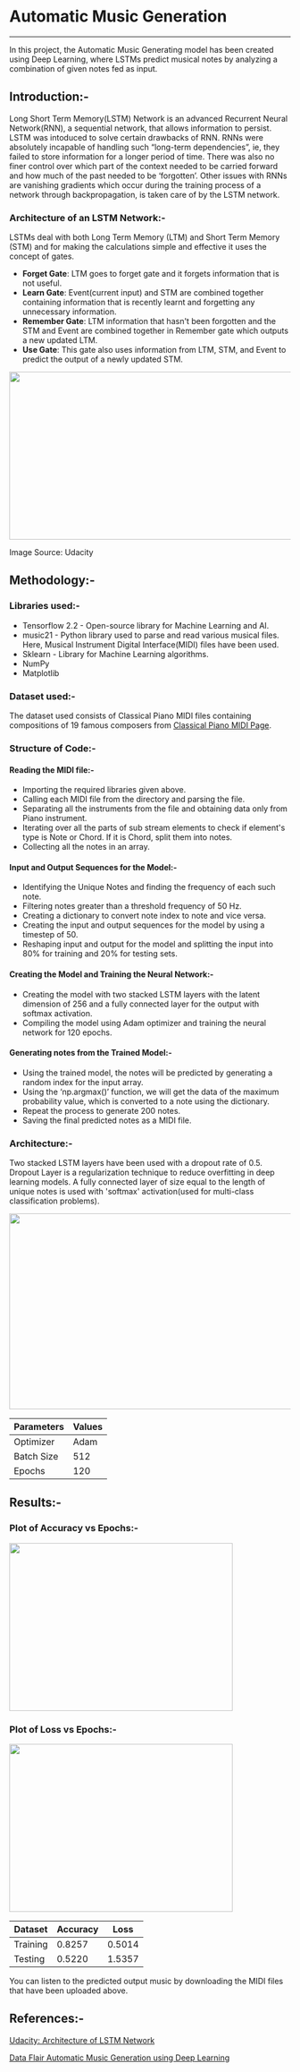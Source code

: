 # Automatic Music Generation

***

In this project, the Automatic Music Generating model has been created using Deep Learning, where LSTMs predict musical notes by analyzing a combination of given notes fed as input.

## Introduction:-

Long Short Term Memory(LSTM) Network is an advanced Recurrent Neural Network(RNN), a sequential network, that allows information to persist. LSTM was intoduced to solve certain drawbacks of RNN. RNNs were absolutely incapable of handling such “long-term dependencies”, ie, they failed to store information for a longer period of time. There was also no finer control over which part of the context needed to be carried forward and how much of the past needed to be ‘forgotten’. Other issues with RNNs are vanishing gradients which occur during the training process of a network through backpropagation, is taken care of by the LSTM network.

### Architecture of an LSTM Network:-

LSTMs deal with both Long Term Memory (LTM) and Short Term Memory (STM) and for making the calculations simple and effective it uses the concept of gates.
* **Forget Gate**: LTM goes to forget gate and it forgets information that is not useful.
* **Learn Gate**: Event(current input) and STM are combined together containing information that is recently learnt and forgetting any unnecessary information.
* **Remember Gate**: LTM information that hasn't been forgotten and the STM and Event are combined together in Remember gate which outputs a new updated LTM.
* **Use Gate**: This gate also uses information from LTM, STM, and Event to predict the output of a newly updated STM.

<img src="https://i.imgur.com/xdZnDWX.png" height="300" width="550" >

Image Source: Udacity

## Methodology:-

### Libraries used:-

* Tensorflow 2.2 - Open-source library for Machine Learning and AI.
* music21 - Python library used to parse and read various musical files. Here, Musical Instrument Digital Interface(MIDI) files have been used.
* Sklearn - Library for Machine Learning algorithms.
* NumPy
* Matplotlib

### Dataset used:-

The dataset used consists of Classical Piano MIDI files containing compositions of 19 famous composers from [Classical Piano MIDI Page](http://www.piano-midi.de/).

### Structure of Code:-

#### Reading the MIDI file:-

* Importing the required libraries given above.
* Calling each MIDI file from the directory and parsing the file.
* Separating all the instruments from the file and obtaining data only from Piano instrument.
* Iterating over all the parts of sub stream elements to check if element's type is Note or Chord. If it is Chord, split them into notes.
* Collecting all the notes in an array.

#### Input and Output Sequences for the Model:-
* Identifying the Unique Notes and finding the frequency of each such note.
* Filtering notes greater than a threshold frequency of 50 Hz.
* Creating a dictionary to convert note index to note and vice versa.
* Creating the input and output sequences for the model by using a timestep of 50.
* Reshaping input and output for the model and splitting the input into 80% for training and 20% for testing sets.

#### Creating the Model and Training the Neural Network:-
* Creating the model with two stacked LSTM layers with the latent dimension of 256 and a fully connected layer for the output with softmax activation.
* Compiling the model using Adam optimizer and training the neural network for 120 epochs.

#### Generating notes from the Trained Model:-
* Using the trained model, the notes will be predicted by generating a random index for the input array.
* Using the ‘np.argmax()’ function, we will get the data of the maximum probability value, which is converted to a note using the dictionary.
* Repeat the process to generate 200 notes.
* Saving the final predicted notes as a MIDI file.

### Architecture:-

Two stacked LSTM layers have been used with a dropout rate of 0.5. Dropout Layer is a regularization technique to reduce overfitting in deep learning models. A fully connected layer of size equal to the length of unique notes is used with 'softmax' activation(used for multi-class classification problems).

<img src="https://i.imgur.com/p2MScHw.png" height="350" width="750" >

| Parameters| Values| 
| -------- | -------- | 
| Optimizer     | Adam     |
| Batch Size     | 512     |
| Epochs     | 120     |

## Results:-

### Plot of Accuracy vs Epochs:-

<img src="https://i.imgur.com/Ovvp6yl.png" height="300" width="400" >

### Plot of Loss vs Epochs:-

<img src="https://i.imgur.com/VTsgjYf.png" height="300" width="400" >

| Dataset | Accuracy | Loss |
| -------- | -------- | -------- |
| Training     | 0.8257  | 0.5014     |
| Testing     | 0.5220     | 1.5357     |

You can listen to the predicted output music by downloading the MIDI files that have been uploaded above.

## References:-

[Udacity: Architecture of LSTM Network](https://classroom.udacity.com/courses/ud187/lessons/75c3cb92-67fb-4ef5-b0f3-5b56bd30bed9/concepts/a0f1d4bb-2c9a-4632-a89c-9ff96a1538cd)

[Data Flair Automatic Music Generation using Deep Learning](https://data-flair.training/blogs/automatic-music-generation-lstm-deep-learning/)
